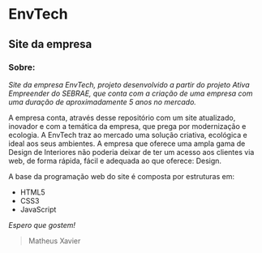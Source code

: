 # EnvTech
## Site da empresa 

### Sobre:
*Site da empresa EnvTech, projeto desenvolvido a partir do projeto Ativa Empreender do SEBRAE, que conta com a criação de uma empresa com uma duração de aproximadamente 5 anos no mercado.*

A empresa conta, através desse repositório com um site atualizado, inovador e com a temática da empresa, que prega por modernização e ecologia. A EnvTech traz ao mercado uma solução criativa, ecológica e ideal aos seus ambientes. A empresa que oferece uma ampla gama de Design de Interiores não poderia deixar de ter um acesso aos clientes via web, de forma rápida, fácil e adequada ao que oferece: Design.

A base da programação web do site é composta por estruturas em:
- HTML5
- CSS3
- JavaScript

*Espero que gostem!*
>Matheus Xavier
